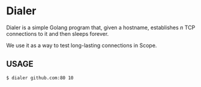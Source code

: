 # Dialer

Dialer is a simple Golang program that, given a hostname, establishes *n* TCP connections to it and then sleeps forever.

We use it as a way to test long-lasting connections in Scope.

## USAGE

```
$ dialer github.com:80 10
```
